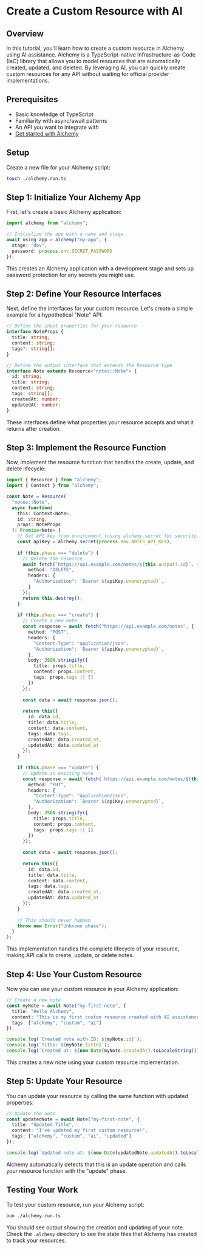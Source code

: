 # Create a Custom Resource with AI

## Overview

In this tutorial, you'll learn how to create a custom resource in Alchemy using AI assistance. Alchemy is a TypeScript-native Infrastructure-as-Code (IaC) library that allows you to model resources that are automatically created, updated, and deleted. By leveraging AI, you can quickly create custom resources for any API without waiting for official provider implementations.

## Prerequisites

- Basic knowledge of TypeScript
- Familiarity with async/await patterns
- An API you want to integrate with
- [Get started with Alchemy](/docs/getting-started)

## Setup

Create a new file for your Alchemy script:

```bash
touch ./alchemy.run.ts
```

## Step 1: Initialize Your Alchemy App

First, let's create a basic Alchemy application:

```typescript
import alchemy from "alchemy";

// Initialize the app with a name and stage
await using app = alchemy("my-app", {
  stage: "dev",
  password: process.env.SECRET_PASSWORD
});
```

This creates an Alchemy application with a development stage and sets up password protection for any secrets you might use.

## Step 2: Define Your Resource Interfaces

Next, define the interfaces for your custom resource. Let's create a simple example for a hypothetical "Note" API:

```typescript
// Define the input properties for your resource
interface NoteProps {
  title: string;
  content: string;
  tags?: string[];
}

// Define the output interface that extends the Resource type
interface Note extends Resource<"notes::Note"> {
  id: string;
  title: string;
  content: string;
  tags: string[];
  createdAt: number;
  updatedAt: number;
}
```

These interfaces define what properties your resource accepts and what it returns after creation.

## Step 3: Implement the Resource Function

Now, implement the resource function that handles the create, update, and delete lifecycle:

```typescript
import { Resource } from "alchemy";
import { Context } from "alchemy";

const Note = Resource(
  "notes::Note",
  async function(
    this: Context<Note>,
    id: string,
    props: NoteProps
  ): Promise<Note> {
    // Get API key from environment (using alchemy.secret for security)
    const apiKey = alchemy.secret(process.env.NOTES_API_KEY);
    
    if (this.phase === "delete") {
      // Delete the resource
      await fetch(`https://api.example.com/notes/${this.output?.id}`, {
        method: "DELETE",
        headers: {
          "Authorization": `Bearer ${apiKey.unencrypted}`,
        }
      });
      return this.destroy();
    }
    
    if (this.phase === "create") {
      // Create a new note
      const response = await fetch("https://api.example.com/notes", {
        method: "POST",
        headers: {
          "Content-Type": "application/json",
          "Authorization": `Bearer ${apiKey.unencrypted}`,
        },
        body: JSON.stringify({
          title: props.title,
          content: props.content,
          tags: props.tags || []
        })
      });
      
      const data = await response.json();
      
      return this({
        id: data.id,
        title: data.title,
        content: data.content,
        tags: data.tags,
        createdAt: data.created_at,
        updatedAt: data.updated_at
      });
    }
    
    if (this.phase === "update") {
      // Update an existing note
      const response = await fetch(`https://api.example.com/notes/${this.output?.id}`, {
        method: "PUT",
        headers: {
          "Content-Type": "application/json",
          "Authorization": `Bearer ${apiKey.unencrypted}`,
        },
        body: JSON.stringify({
          title: props.title,
          content: props.content,
          tags: props.tags || []
        })
      });
      
      const data = await response.json();
      
      return this({
        id: data.id,
        title: data.title,
        content: data.content,
        tags: data.tags,
        createdAt: data.created_at,
        updatedAt: data.updated_at
      });
    }
    
    // This should never happen
    throw new Error("Unknown phase");
  }
);
```

This implementation handles the complete lifecycle of your resource, making API calls to create, update, or delete notes.

## Step 4: Use Your Custom Resource

Now you can use your custom resource in your Alchemy application:

```typescript
// Create a new note
const myNote = await Note("my-first-note", {
  title: "Hello Alchemy",
  content: "This is my first custom resource created with AI assistance!",
  tags: ["alchemy", "custom", "ai"]
});

console.log(`Created note with ID: ${myNote.id}`);
console.log(`Title: ${myNote.title}`);
console.log(`Created at: ${new Date(myNote.createdAt).toLocaleString()}`);
```

This creates a new note using your custom resource implementation.

## Step 5: Update Your Resource

You can update your resource by calling the same function with updated properties:

```typescript
// Update the note
const updatedNote = await Note("my-first-note", {
  title: "Updated Title",
  content: "I've updated my first custom resource!",
  tags: ["alchemy", "custom", "ai", "updated"]
});

console.log(`Updated note at: ${new Date(updatedNote.updatedAt).toLocaleString()}`);
```

Alchemy automatically detects that this is an update operation and calls your resource function with the "update" phase.

## Testing Your Work

To test your custom resource, run your Alchemy script:

```bash
bun ./alchemy.run.ts
```

You should see output showing the creation and updating of your note. Check the `.alchemy` directory to see the state files that Alchemy has created to track your resources.